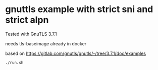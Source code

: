 # gnuttls example with strict sni and strict alpn

Tested with GnuTLS 3.7.1

needs tls-baseimage already in docker

based on https://gitlab.com/gnutls/gnutls/-/tree/3.7.1/doc/examples

```bash
./run.sh
```